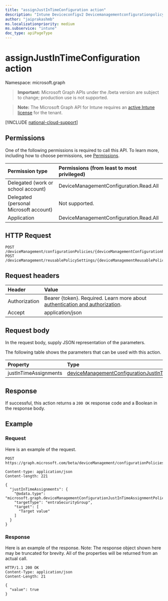 ```yaml
---
title: "assignJustInTimeConfiguration action"
description: "Intune Deviceconfigv2 Devicemanagementconfigurationpolicy Assignjustintimeconfiguration Api ."
author: "jaiprakashmb"
ms.localizationpriority: medium
ms.subservice: "intune"
doc_type: apiPageType
---
```


# assignJustInTimeConfiguration action

Namespace: microsoft.graph

> **Important:** Microsoft Graph APIs under the /beta version are subject to change; production use is not supported.

> **Note:** The Microsoft Graph API for Intune requires an [active Intune license](https://go.microsoft.com/fwlink/?linkid=839381) for the tenant.



[!INCLUDE [national-cloud-support](../../includes/all-clouds.md)]

## Permissions
One of the following permissions is required to call this API. To learn more, including how to choose permissions, see [Permissions](/graph/permissions-reference).

|Permission type|Permissions (from least to most privileged)|
|:---|:---|
|Delegated (work or school account)|DeviceManagementConfiguration.Read.All|
|Delegated (personal Microsoft account)|Not supported.|
|Application|DeviceManagementConfiguration.Read.All|

## HTTP Request
<!-- {
  "blockType": "ignored"
}
-->
``` http
POST /deviceManagement/configurationPolicies/{deviceManagementConfigurationPolicyId}/assignJustInTimeConfiguration
POST /deviceManagement/reusablePolicySettings/{deviceManagementReusablePolicySettingId}/referencingConfigurationPolicies/{deviceManagementConfigurationPolicyId}/assignJustInTimeConfiguration
```

## Request headers
|Header|Value|
|:---|:---|
|Authorization|Bearer {token}. Required. Learn more about [authentication and authorization](/graph/auth/auth-concepts).|
|Accept|application/json|

## Request body
In the request body, supply JSON representation of the parameters.

The following table shows the parameters that can be used with this action.

|Property|Type|Description|
|:---|:---|:---|
|justInTimeAssignments|[deviceManagementConfigurationJustInTimeAssignmentPolicy](../resources/intune-deviceconfigv2-devicemanagementconfigurationjustintimeassignmentpolicy.md)||



## Response
If successful, this action returns a `200 OK` response code and a Boolean in the response body.

## Example

### Request
Here is an example of the request.
``` http
POST https://graph.microsoft.com/beta/deviceManagement/configurationPolicies/{deviceManagementConfigurationPolicyId}/assignJustInTimeConfiguration

Content-type: application/json
Content-length: 221

{
  "justInTimeAssignments": {
    "@odata.type": "microsoft.graph.deviceManagementConfigurationJustInTimeAssignmentPolicy",
    "targetType": "entraSecurityGroup",
    "target": [
      "Target value"
    ]
  }
}
```

### Response
Here is an example of the response. Note: The response object shown here may be truncated for brevity. All of the properties will be returned from an actual call.
``` http
HTTP/1.1 200 OK
Content-Type: application/json
Content-Length: 21

{
  "value": true
}
```
